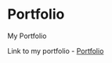 # Portfolio
My Portfolio

Link to my portfolio - [Portfolio](https://rainingk.github.io/Portfolio/)
